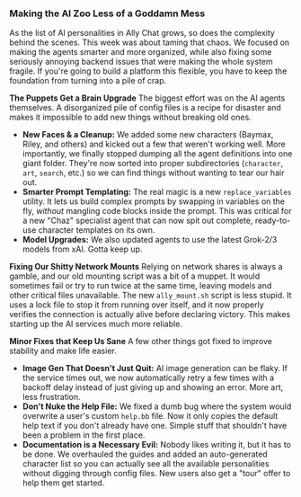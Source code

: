 ### Making the AI Zoo Less of a Goddamn Mess

As the list of AI personalities in Ally Chat grows, so does the complexity behind the scenes. This week was about taming that chaos. We focused on making the agents smarter and more organized, while also fixing some seriously annoying backend issues that were making the whole system fragile. If you're going to build a platform this flexible, you have to keep the foundation from turning into a pile of crap.

**The Puppets Get a Brain Upgrade**
The biggest effort was on the AI agents themselves. A disorganized pile of config files is a recipe for disaster and makes it impossible to add new things without breaking old ones.
*   **New Faces & a Cleanup:** We added some new characters (Baymax, Riley, and others) and kicked out a few that weren't working well. More importantly, we finally stopped dumping all the agent definitions into one giant folder. They're now sorted into proper subdirectories (`character`, `art`, `search`, etc.) so we can find things without wanting to tear our hair out.
*   **Smarter Prompt Templating:** The real magic is a new `replace_variables` utility. It lets us build complex prompts by swapping in variables on the fly, *without* mangling code blocks inside the prompt. This was critical for a new "Chaz" specialist agent that can now spit out complete, ready-to-use character templates on its own.
*   **Model Upgrades:** We also updated agents to use the latest Grok-2/3 models from xAI. Gotta keep up.

**Fixing Our Shitty Network Mounts**
Relying on network shares is always a gamble, and our old mounting script was a bit of a muppet. It would sometimes fail or try to run twice at the same time, leaving models and other critical files unavailable. The new `ally_mount.sh` script is less stupid. It uses a lock file to stop it from running over itself, and it now properly verifies the connection is actually alive before declaring victory. This makes starting up the AI services much more reliable.

**Minor Fixes that Keep Us Sane**
A few other things got fixed to improve stability and make life easier.
*   **Image Gen That Doesn't Just Quit:** AI image generation can be flaky. If the service times out, we now automatically retry a few times with a backoff delay instead of just giving up and showing an error. More art, less frustration.
*   **Don't Nuke the Help File:** We fixed a dumb bug where the system would overwrite a user's custom `help.bb` file. Now it only copies the default help text if you don't already have one. Simple stuff that shouldn't have been a problem in the first place.
*   **Documentation is a Necessary Evil:** Nobody likes writing it, but it has to be done. We overhauled the guides and added an auto-generated character list so you can actually see all the available personalities without digging through config files. New users also get a "tour" offer to help them get started.
